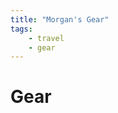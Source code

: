 ```yaml
---
title: "Morgan's Gear"
tags:
	- travel
	- gear
---
```


<script>
    /** @type {import('./$types').PageData} */
    export let data;
</script>

# Gear